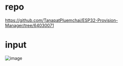 # repo
https://github.com/TanapatPluemchai/ESP32-Provision-Manager/tree/64030071
# input
![image](https://github.com/TanapatPluemchai/ESP32-Provision-Manager/assets/115067806/b336dd6c-df04-4639-842f-7092f08cb213)

